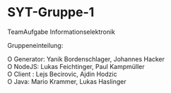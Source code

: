 # SYT-Gruppe-1
TeamAufgabe Informationselektronik

Gruppeneinteilung:

  Ο Generator: Yanik Bordenschlager, Johannes Hacker <br/>
  Ο NodeJS: Lukas Feichtinger, Paul Kampmüller  <br/>
  Ο Client : Lejs Becirovic, Ajdin Hodzic <br/>
  Ο Java: Mario Krammer, Lukas Haslinger <br/>
